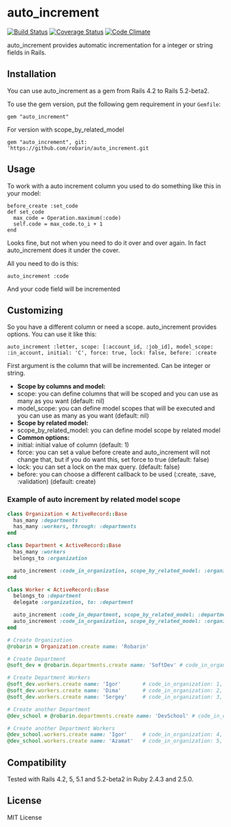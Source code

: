 # auto_increment

[![Build Status](https://travis-ci.org/felipediesel/auto_increment.svg?branch=master)](https://travis-ci.org/felipediesel/auto_increment)
[![Coverage Status](https://coveralls.io/repos/felipediesel/auto_increment/badge.svg?branch=master)](https://coveralls.io/r/felipediesel/auto_increment?branch=master)
[![Code Climate](https://codeclimate.com/github/felipediesel/auto_increment/badges/gpa.svg)](https://codeclimate.com/github/felipediesel/auto_increment)

auto_increment provides automatic incrementation for a integer or string fields in Rails.

## Installation

You can use auto_increment as a gem from Rails 4.2 to Rails 5.2-beta2.

To use the gem version, put the following gem requirement in your `Gemfile`:

    gem "auto_increment"

For version with scope_by_related_model

    gem "auto_increment", git: 'https://github.com/robarin/auto_increment.git

## Usage

To work with a auto increment column you used to do something like this in your model:

    before_create :set_code
    def set_code
      max_code = Operation.maximum(:code)
      self.code = max_code.to_i + 1
    end

Looks fine, but not when you need to do it over and over again. In fact auto_increment does it under the cover.

All you need to do is this:

    auto_increment :code

And your code field will be incremented


## Customizing

So you have a different column or need a scope. auto_increment provides options. You can use it like this:

    auto_increment :letter, scope: [:account_id, :job_id], model_scope: :in_account, initial: 'C', force: true, lock: false, before: :create

First argument is the column that will be incremented. Can be integer or string.

* **Scope by columns and model:**
* scope: you can define columns that will be scoped and you can use as many as you want (default: nil)
* model_scope: you can define model scopes that will be executed and you can use as many as you want (default: nil)
* **Scope by related model:**
* scope_by_related_model: you can define model scope by related model
* **Common options:**
* initial: initial value of column (default: 1)
* force: you can set a value before create and auto_increment will not change that, but if you do want this, set force to true (default: false)
* lock: you can set a lock on the max query. (default: false)
* before: you can choose a different callback to be used (:create, :save, :validation) (default: create)

### Example of auto increment by related model scope

```ruby
class Organization < ActiveRecord::Base
  has_many :departments
  has_many :workers, through: :departments
end

class Department < ActiveRecord::Base
  has_many :workers
  belongs_to :organization

  auto_increment :code_in_organization, scope_by_related_model: :organization
end

class Worker < ActiveRecord::Base
  belongs_to :department
  delegate :organization, to: :department

  auto_increment :code_in_department, scope_by_related_model: :department
  auto_increment :code_in_organization, scope_by_related_model: :organization
end

# Create Organization
@robarin = Organization.create name: 'Robarin'

# Create Department
@soft_dev = @robarin.departments.create name: 'SoftDev' # code_in_organization: 1

# Create Department Workers
@soft_dev.workers.create name: 'Igor'       # code_in_organization: 1, code_in_department: 1
@soft_dev.workers.create name: 'Dima'       # code_in_organization: 2, code_in_department: 2
@soft_dev.workers.create name: 'Sergey'     # code_in_organization: 3, code_in_department: 3

# Create another Department
@dev_school = @robarin.departments.create name: 'DevSchool' # code_in_organization: 2

# Create another Department Workers
@dev_school.workers.create name: 'Igor'     # code_in_organization: 4, code_in_department: 1
@dev_school.workers.create name: 'Azamat'   # code_in_organization: 5, code_in_department: 2
```

## Compatibility

Tested with Rails 4.2, 5, 5.1 and 5.2-beta2 in Ruby 2.4.3 and 2.5.0.

## License

MIT License
